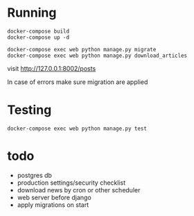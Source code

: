 # Running
```
docker-compose build
docker-compose up -d

docker-compose exec web python manage.py migrate
docker-compose exec web python manage.py download_articles
```

visit http://127.0.0.1:8002/posts

In case of errors make sure migration are applied

# Testing
```
docker-compose exec web python manage.py test
```

# todo
* postgres db
* production settings/security checklist
* download news by cron or other scheduler
* web server before django
* apply migrations on start